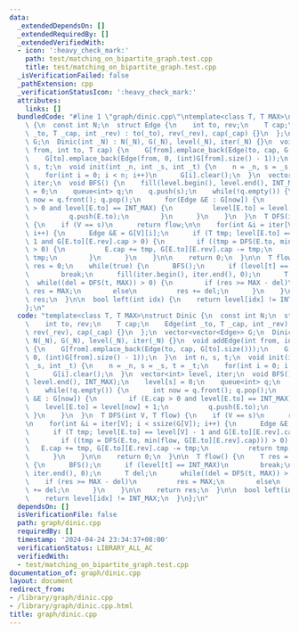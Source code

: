 ```yaml
---
data:
  _extendedDependsOn: []
  _extendedRequiredBy: []
  _extendedVerifiedWith:
  - icon: ':heavy_check_mark:'
    path: test/matching_on_bipartite_graph.test.cpp
    title: test/matching_on_bipartite_graph.test.cpp
  _isVerificationFailed: false
  _pathExtension: cpp
  _verificationStatusIcon: ':heavy_check_mark:'
  attributes:
    links: []
  bundledCode: "#line 1 \"graph/dinic.cpp\"\ntemplate<class T, T MAX>\nstruct Dinic\
    \ {\n  const int N;\n  struct Edge {\n    int to, rev;\n    T cap;\n    Edge(int\
    \ _to, T _cap, int _rev) : to(_to), rev(_rev), cap(_cap) {}\n  };\n  vector<vector<Edge>>\
    \ G;\n  Dinic(int _N) : N(_N), G(_N), level(_N), iter(_N) {}\n  void addEdge(int\
    \ from, int to, T cap) {\n    G[from].emplace_back(Edge(to, cap, G[to].size()));\n\
    \    G[to].emplace_back(Edge(from, 0, (int)G[from].size() - 1));\n  }\n  int n,\
    \ s, t;\n  void init(int _n, int _s, int _t) {\n    n = _n, s = _s, t = _t;\n\
    \    for(int i = 0; i < n; i++)\n      G[i].clear();\n  }\n  vector<int> level,\
    \ iter;\n  void BFS() {\n    fill(level.begin(), level.end(), INT_MAX);\n    level[s]\
    \ = 0;\n    queue<int> q;\n    q.push(s);\n    while(!q.empty()) {\n      int\
    \ now = q.front(); q.pop();\n      for(Edge &E : G[now]) {\n        if (E.cap\
    \ > 0 and level[E.to] == INT_MAX) {\n          level[E.to] = level[now] + 1;\n\
    \          q.push(E.to);\n        }\n      }\n    }\n  }\n  T DFS(int V, T flow)\
    \ {\n    if (V == s)\n      return flow;\n\n    for(int &i = iter[V]; i < ssize(G[V]);\
    \ i++) {\n      Edge &E = G[V][i];\n      if (T tmp; level[E.to] == level[V] -\
    \ 1 and G[E.to][E.rev].cap > 0) {\n        if ((tmp = DFS(E.to, min(flow, G[E.to][E.rev].cap)))\
    \ > 0) {\n          E.cap += tmp, G[E.to][E.rev].cap -= tmp;\n          return\
    \ tmp;\n        }\n      }\n    }\n\n    return 0;\n  }\n\n  T flow() {\n    T\
    \ res = 0;\n    while(true) {\n      BFS();\n      if (level[t] == INT_MAX)\n\
    \        break;\n      fill(iter.begin(), iter.end(), 0);\n      T del;\n    \
    \  while((del = DFS(t, MAX)) > 0) {\n        if (res >= MAX - del)\n         \
    \ res = MAX;\n        else\n          res += del;\n      }\n    }\n\n    return\
    \ res;\n  }\n\n  bool left(int idx) {\n    return level[idx] != INT_MAX;\n  }\n\
    };\n"
  code: "template<class T, T MAX>\nstruct Dinic {\n  const int N;\n  struct Edge {\n\
    \    int to, rev;\n    T cap;\n    Edge(int _to, T _cap, int _rev) : to(_to),\
    \ rev(_rev), cap(_cap) {}\n  };\n  vector<vector<Edge>> G;\n  Dinic(int _N) :\
    \ N(_N), G(_N), level(_N), iter(_N) {}\n  void addEdge(int from, int to, T cap)\
    \ {\n    G[from].emplace_back(Edge(to, cap, G[to].size()));\n    G[to].emplace_back(Edge(from,\
    \ 0, (int)G[from].size() - 1));\n  }\n  int n, s, t;\n  void init(int _n, int\
    \ _s, int _t) {\n    n = _n, s = _s, t = _t;\n    for(int i = 0; i < n; i++)\n\
    \      G[i].clear();\n  }\n  vector<int> level, iter;\n  void BFS() {\n    fill(level.begin(),\
    \ level.end(), INT_MAX);\n    level[s] = 0;\n    queue<int> q;\n    q.push(s);\n\
    \    while(!q.empty()) {\n      int now = q.front(); q.pop();\n      for(Edge\
    \ &E : G[now]) {\n        if (E.cap > 0 and level[E.to] == INT_MAX) {\n      \
    \    level[E.to] = level[now] + 1;\n          q.push(E.to);\n        }\n     \
    \ }\n    }\n  }\n  T DFS(int V, T flow) {\n    if (V == s)\n      return flow;\n\
    \n    for(int &i = iter[V]; i < ssize(G[V]); i++) {\n      Edge &E = G[V][i];\n\
    \      if (T tmp; level[E.to] == level[V] - 1 and G[E.to][E.rev].cap > 0) {\n\
    \        if ((tmp = DFS(E.to, min(flow, G[E.to][E.rev].cap))) > 0) {\n       \
    \   E.cap += tmp, G[E.to][E.rev].cap -= tmp;\n          return tmp;\n        }\n\
    \      }\n    }\n\n    return 0;\n  }\n\n  T flow() {\n    T res = 0;\n    while(true)\
    \ {\n      BFS();\n      if (level[t] == INT_MAX)\n        break;\n      fill(iter.begin(),\
    \ iter.end(), 0);\n      T del;\n      while((del = DFS(t, MAX)) > 0) {\n    \
    \    if (res >= MAX - del)\n          res = MAX;\n        else\n          res\
    \ += del;\n      }\n    }\n\n    return res;\n  }\n\n  bool left(int idx) {\n\
    \    return level[idx] != INT_MAX;\n  }\n};\n"
  dependsOn: []
  isVerificationFile: false
  path: graph/dinic.cpp
  requiredBy: []
  timestamp: '2024-04-24 23:34:37+08:00'
  verificationStatus: LIBRARY_ALL_AC
  verifiedWith:
  - test/matching_on_bipartite_graph.test.cpp
documentation_of: graph/dinic.cpp
layout: document
redirect_from:
- /library/graph/dinic.cpp
- /library/graph/dinic.cpp.html
title: graph/dinic.cpp
---
```

